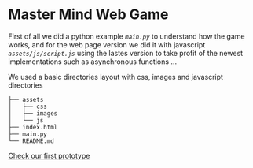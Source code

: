 # Master Mind Web Game
First of all we did a python example *`main.py`* to understand how the game works, and for the web page version we did it with javascript *`assets/js/script.js`* using the lastes version to take profit of the newest implementations such as asynchronous functions ...

We used a basic directories layout with css, images and javascript directories

```
├── assets
│   ├── css
│   ├── images
│   └── js
├── index.html
├── main.py
└── README.md
```

[Check our first prototype](https://www.figma.com/file/C4i4pT5rcOFfyNM1WYZHPV/Untitled?node-id=0%3A1&t=R2CswuxBzIOHdDr2-1)